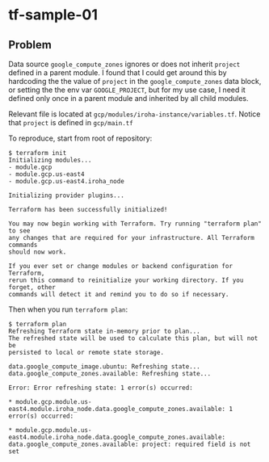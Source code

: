 # tf-sample-01
## Problem
Data source `google_compute_zones` ignores or does not inherit `project` defined in a parent module.
I found that I could get around this by hardcoding the the value of `project` in the `google_compute_zones` data block, or setting the the env var `GOOGLE_PROJECT`, but for my use case, I need it defined only once in a parent module and inherited by all child modules.

Relevant file is located at `gcp/modules/iroha-instance/variables.tf`.
Notice that `project` is defined in `gcp/main.tf`

To reproduce, start from root of repository:
```
$ terraform init
Initializing modules...
- module.gcp
- module.gcp.us-east4
- module.gcp.us-east4.iroha_node

Initializing provider plugins...

Terraform has been successfully initialized!

You may now begin working with Terraform. Try running "terraform plan" to see
any changes that are required for your infrastructure. All Terraform commands
should now work.

If you ever set or change modules or backend configuration for Terraform,
rerun this command to reinitialize your working directory. If you forget, other
commands will detect it and remind you to do so if necessary.
```

Then when you run `terraform plan`:

```
$ terraform plan
Refreshing Terraform state in-memory prior to plan...
The refreshed state will be used to calculate this plan, but will not be
persisted to local or remote state storage.

data.google_compute_image.ubuntu: Refreshing state...
data.google_compute_zones.available: Refreshing state...

Error: Error refreshing state: 1 error(s) occurred:

* module.gcp.module.us-east4.module.iroha_node.data.google_compute_zones.available: 1 error(s) occurred:

* module.gcp.module.us-east4.module.iroha_node.data.google_compute_zones.available: data.google_compute_zones.available: project: required field is not set
```
